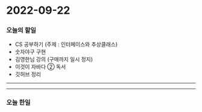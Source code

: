 2022-09-22
==========

### 오늘의 할일
* CS 공부하기 (주제 : 인터페이스와 추상클래스)
* 숫자야구 구현
* 김영한님 강의 (구매까지 일시 정지)
* 이것이 자바다 ② 독서
* 깃허브 정리

<hr/>
<hr/>

### 오늘 한일